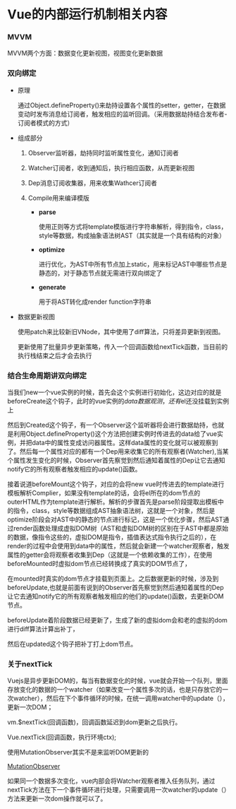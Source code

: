# Vue的内部运行机制相关内容

### MVVM

MVVM两个方面：数据变化更新视图，视图变化更新数据

### 双向绑定

- 原理

  通过Object.defineProperty()来劫持设置各个属性的setter，getter，在数据变动时发布消息给订阅者，触发相应的监听回调。（采用数据劫持结合发布者-订阅者模式的方式）

- 组成部分

  1. Observer监听器，劫持同时监听属性变化，通知订阅者

  2. Watcher订阅者，收到通知后，执行相应函数，从而更新视图

  3. Dep消息订阅收集器，用来收集Wathcer订阅者  

  4. Compile用来编译模版

     - **parse**

       使用正则等方式将template模版进行字符串解析，得到指令，class，style等数据，构成抽象语法树AST（其实就是一个具有结构的对象）

     - **optimize**

        进行优化，为AST中所有节点加上static，用来标记AST中哪些节点是静态的，对于静态节点就无需进行双向绑定了

     - **generate**

       用于将AST转化成render function字符串

- 数据更新视图

  使用patch来比较新旧VNode，其中使用了diff算法，只将差异更新到视图。

  更新使用了批量异步更新策略，传入一个回调函数给nextTick函数，当目前的执行栈结束之后才会去执行



### 结合生命周期讲双向绑定

当我们new一个vue实例的时候，首先会这个实例进行初始化，这边对应的就是beforeCreate这个钩子，此时的vue实例的$data数据观测，还有$el还没挂载到实例上

然后到Created这个钩子，有一个Observer这个监听器将会进行数据劫持，也就是利用Object.defineProperty()这个方法把创建实例时传进去的data给了vue实例，并把data中的属性变成访问器属性。这样data属性的变化就可以被观察到了。然后每一个属性对应的都有一个Dep用来收集它的所有观察者(Watcher),当某个属性发生变化的时候，Observer首先察觉到然后通知着属性的Dep让它去通知notify它的所有观察者触发相应的update()函数。

接着说道beforeMount这个钩子，对应的会将new vue时传进去的template进行模板解析Complier，如果没有template的话，会将el所在的dom节点的outerHTML作为template进行解析。解析的步骤首先是parse阶段提取出模板中的指令，class，style等数据组成AST抽象语法树，这就是一个对象，然后是optimize阶段会对AST中的静态的节点进行标记，这是一个优化步骤，然后AST通过render函数处理成虚拟DOM树（AST和虚拟DOM树的区别在于AST中都是原始的数据，像指令这些的，虚拟DOM是指令，插值表达式指令执行之后的），在render的过程中会使用到data中的属性，然后就会新建一个watcher观察者，触发属性的getter会将观察者收集到Dep（这就是一个依赖收集的工作），在使用beforeMounted时虚拟dom节点已经转换成了真实的DOM节点了，

在mounted时真实的dom节点才挂载到页面上。之后数据更新的时候，涉及到beforeUpdate,也就是前面有说到的Observer首先察觉到然后通知着属性的Dep让它去通知notify它的所有观察者触发相应的他们的update()函数，去更新DOM节点。

beforeUpdate着阶段数据已经更新了，生成了新的虚拟dom会和老的虚拟的dom进行diff算法计算出补丁，

然后在updated这个钩子把补丁打上dom节点。



### 关于nextTick

Vuejs是异步更新DOM的，每当有数据变化的时候，vue就会开始一个队列，里面存放变化的数据的一个watcher（如果改变一个属性多次的话，也是只存放它的一次watcher），然后在下个事件循环的时候，在统一调用watcher中的update（），更新一次DOM；



vm.$nextTick(回调函数)，回调函数延迟到dom更新之后执行。

Vue.nextTick(回调函数，执行环境ctx);

使用MutationObserver其实不是来监听DOM更新的

[MutationObserver](../javaScript/DOM/MutationObserver.md)

如果同一个数据多次变化，vue内部会将Watcher观察者推入任务队列，通过nextTick方法在下一个事件循环进行处理，只需要调用一次watcher的update（）方法来更新一次dom操作就可以了。


